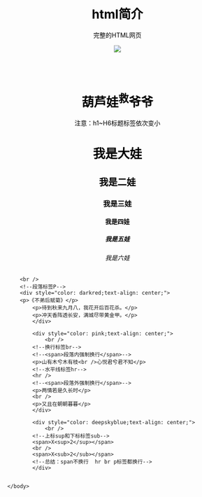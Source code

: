 <!DOCTYPE html> 
<!--<!DOCTYPE html> 声明为 HTML5 文档-->
<html>
	<!--<html> 元素是 HTML 页面的根元素-->
	<head>
		<!--<head> 元素包含了文档的元（meta）数据，
		如 <meta charset="utf-8"> 定义网页编码格式为 utf-8。-->
		<meta charset="utf-8" />
		<title>Html简介</title>
	</head>
	<body background="img/sht.jpg">
		<div style="color: #000;text-align: center;">
			<h1>html简介</h1>
			<p>完整的HTML网页</p>
			<img src="img/完整的html网页.png"/>
		</div>
		<br />
		<!--标题标签h1~h6依次变小-->
		<div style="color: #000;text-align: center;">
		<p>&nbsp;&nbsp;<h1>葫芦娃<sup>救</sup>爷爷</h1></p>
		<p>注意：h1~H6标题标签依次变小</p>
		<h1>我是大娃</h1>
		<h2>我是二娃</h2>
		<h3>我是三娃</h3>
		<h4>我是四娃</h4>
		<h5>我是五娃</h5>
		<h6>我是六娃</h6>
		</div>
		
		
		<br />
		<!--段落标签P-->
		<div style="color: darkred;text-align: center;">
		<p>《不弟后赋菊》</p>
			<p>待到秋来九月八，我花开后百花杀。</p>
			<p>冲天香阵透长安，满城尽带黄金甲。</p>
			</div>
			
			<div style="color: pink;text-align: center;">
				<br />
			<!--换行标签br-->
			<!--<span>段落内强制换行</span>-->
			<p>山有木兮木有枝<br />心悦君兮君不知</p>
			<!--水平线标签hr-->
			<hr />
			<!--<span>段落外强制换行</span>-->
			<p>两情若是久长时</p>
			<br />
			<p>又且在朝朝暮暮</p>
			</div>
			
			<div style="color: deepskyblue;text-align: center;">
				<br />
			<!--上标sup和下标标签sub-->
			<span>X<sup>2</sup></span>
			<br />
			<span>X<sub>2</sub></span>
			<!--总结：span不换行  hr br p标签都换行-->
			</div>
			
			
	</body>
</html>
